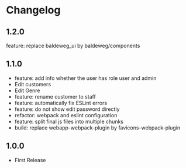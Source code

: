 # Changelog

## 1.2.0

feature: replace baldeweg_ui by baldeweg/components

## 1.1.0

- feature: add info whether the user has role user and admin
- Edit customers
- Edit Genre
- feature: rename customer to staff
- feature: automatically fix ESLint errors
- feature: do not show edit password directly
- refactor: webpack and eslint configuration
- feature: split final js files into multiple chunks
- build: replace webapp-webpack-plugin by favicons-webpack-plugin

## 1.0.0

- First Release
